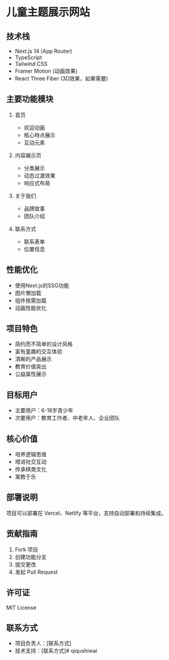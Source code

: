 # 儿童主题展示网站

## 技术栈
- Next.js 14 (App Router)
- TypeScript
- Tailwind CSS
- Framer Motion (动画效果)
- React Three Fiber (3D效果，如果需要)

## 主要功能模块
1. 首页
   - 欢迎动画
   - 核心特点展示
   - 互动元素

2. 内容展示页
   - 分类展示
   - 动态过渡效果
   - 响应式布局

3. 关于我们
   - 品牌故事
   - 团队介绍

4. 联系方式
   - 联系表单
   - 位置信息

## 性能优化
- 使用Next.js的SSG功能
- 图片懒加载
- 组件按需加载
- 动画性能优化 

## 项目特色
- 简约而不简单的设计风格
- 富有童趣的交互体验
- 清晰的产品展示
- 教育价值突出
- 公益属性展示

## 目标用户
- 主要用户：6-18岁青少年
- 次要用户：教育工作者、中老年人、企业团队

## 核心价值
- 培养逻辑思维
- 增进社交互动
- 传承棋类文化
- 寓教于乐

## 部署说明

项目可以部署在 Vercel、Netlify 等平台，支持自动部署和持续集成。

## 贡献指南

1. Fork 项目
2. 创建功能分支
3. 提交更改
4. 发起 Pull Request

## 许可证

MIT License

## 联系方式

- 项目负责人：[联系方式]
- 技术支持：[联系方式]#   q i q u s h i w a i  
 